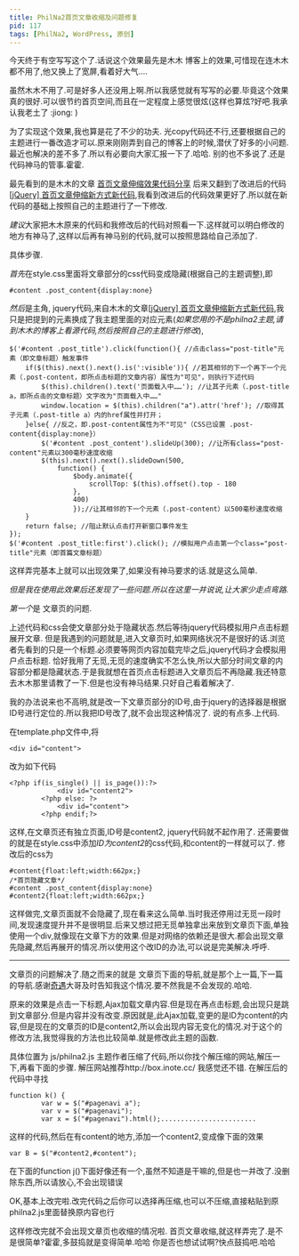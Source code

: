 ```yaml
---
title: PhilNa2首页文章收缩及问题修复
pid: 117
tags: [PhilNa2, WordPress, 原创]
---
```

今天终于有空写写这个了.话说这个效果最先是木木 博客上的效果,可惜现在连木木都不用了,他又换上了宽屏,看着好大气....

虽然木木不用了.可是好多人还没用上啊.所以我感觉就有写写的必要.毕竟这个效果真的很好.可以很节约首页空间,而且在一定程度上感觉很炫(这样也算炫?好吧.我承认我老土了 :jiong: )

为了实现这个效果,我也算是花了不少的功夫. 光copy代码还不行,还要根据自己的主题进行一番改造才可以.原来刚刚弄到自己的博客上的时候,潜伏了好多的小问题.最近也解决的差不多了.所以有必要向大家汇报一下了.哈哈.
别的也不多说了.还是代码神马的管事.霍霍.

最先看到的是木木的文章 [首页文章伸缩效果代码分享](http://immmmm.com/sharing-articles-telescopic-effect-code.html) 后来又翻到了改进后的代码 [\[jQuery\] 首页文章伸缩新方式新代码](http://immmmm.com/articles-telescopic-effect-new-code.html),我看到改进后的代码效果更好了.所以就在新代码的基础上按照自己的主题进行了一下修改.

*建议*大家把木木原来的代码和我修改后的代码对照看一下.这样就可以明白修改的地方有神马了,这样以后再有神马别的代码,就可以按照思路给自己添加了.

具体步骤.

*首先*在style.css里面将文章部分的css代码变成隐藏(根据自己的主题调整),即

    #content .post_content{display:none}

*然后*是主角, jquery代码,来自木木的文章[\[jQuery\] 首页文章伸缩新方式新代码](http://immmmm.com/articles-telescopic-effect-new-code.html),我只是把提到的元素换成了我主题里面的对应元素(*如果您用的不是philna2主题,请到木木的博客上看源代码,然后按照自己的主题进行修改*),

    $('#content .post_title').click(function(){ //点击class="post-title"元素（即文章标题）触发事件
        if($(this).next().next().is(':visible')){ //若其相邻的下一个再下一个元素（.post-content，即所点击标题的文章内容）属性为"可见"，则执行下述代码
            $(this).children().text('页面载入中……'); //让其子元素（.post-title a，即所点击的文章标题）文字改为"页面载入中……"
            window.location = $(this).children("a").attr('href'); //取得其子元素（.post-title a）内的href属性并打开；
        }else{ //反之，即.post-content属性为不"可见"（CSS已设置 .post-content{display:none}）
            $('#content .post_content').slideUp(300); //让所有class="post-content"元素以300毫秒速度收缩
            $(this).next().next().slideDown(500,
                function() {
                    $body.animate({
                        scrollTop: $(this).offset().top - 180
                    },
                    400)
                    });//让其相邻的下一个元素（.post-content）以500毫秒速度收缩
        }
        return false; //阻止默认点击打开新窗口事件发生
    });
    $('#content .post_title:first').click(); //模拟用户点击第一个class="post-title"元素（即首篇文章标题）

这样弄完基本上就可以出现效果了,如果没有神马要求的话.就是这么简单.

*但是我在使用此效果后还发现了一些问题.所以在这里一并说说,让大家少走点弯路.*

*第一个*是 文章页的问题.

上述代码和css会使文章部分处于隐藏状态.然后等待jquery代码模拟用户点击标题展开文章.
但是我遇到的问题就是,进入文章页时,如果网络状况不是很好的话.浏览者先看到的只是一个标题.必须要等网页内容加载完毕之后,jquery代码才会模拟用户点击标题. 恰好我用了无觅,无觅的速度确实不怎么快,所以大部分时间文章的内容部分都是隐藏状态.于是我就想在首页点击标题进入文章页后不再隐藏.我还特意去木木那里请教了一下.但是也没有神马结果.只好自己看着解决了.

我的办法说来也不高明,就是改一下文章页部分的ID号,由于jquery的选择器是根据ID号进行定位的.所以我把ID号改了,就不会出现这种情况了.
说的有点多.上代码.

在template.php文件中,将

    <div id="content">

改为如下代码

    <?php if(is_single() || is_page()):?>
                <div id="content2">
            <?php else: ?>
                <div id="content">
            <?php endif;?>

这样,在文章页还有独立页面,ID号是content2, jquery代码就不起作用了.
还需要做的就是在style.css中添加*ID为content2*的css代码,和content的一样就可以了. 修改后的css为

    #content{float:left;width:662px;}
    /*首页隐藏文章*/
    #content .post_content{display:none}
    #content2{float:left;width:662px;}

这样做完,文章页面就不会隐藏了,现在看来这么简单.当时我还停用过无觅一段时间,发现速度提升并不是很明显.后来又想过把无觅单独拿出来放到文章页下面,单独使用一个div,就像现在文章下方的效果.但是对网络的依赖还是很大.都会出现文章先隐藏,然后再展开的情况.所以使用这个改ID的办法,可以说是完美解决.呼呼.

***

文章页的问题解决了.随之而来的就是 文章页下面的导航,就是那个上一篇,下一篇的导航.感谢[奇遇](http://www.qiyuuu.com)大哥及时告知我这个情况.要不然我是不会发现的.哈哈.

原来的效果是点击一下标题,Ajax加载文章内容.但是现在再点击标题,会出现只是跳到文章部分.但是内容并没有改变.原因就是,此Ajax加载,变更的是ID为content的内容,但是现在的文章页的ID是content2,所以会出现内容无变化的情况.对于这个的修改方法,我觉得我的方法也比较简单.就是修改此主题的函数.

具体位置为 js/philna2.js 主题作者压缩了代码,所以你找个解压缩的网站,解压一下,再看下面的步骤.
解压网站推荐http://box.inote.cc/ 我感觉还不错.
在解压后的代码中寻找

    function k() {
            var w = $("#pagenavi a");
            var v = $("#pagenavi");
            var x = $("#pagenavi").html();........................

这样的代码,然后在有content的地方,添加一个content2,变成像下面的效果

    var B = $("#content2,#content");

在下面的function j()下面好像还有一个,虽然不知道是干嘛的,但是也一并改了.没删除东西,所以请放心,不会出现错误

OK,基本上改完啦.改完代码之后你可以选择再压缩,也可以不压缩,直接粘贴到原philna2.js里面替换原内容也行

这样修改完就不会出现文章页也收缩的情况啦.
首页文章收缩,就这样弄完了.是不是很简单?霍霍,多鼓捣就是变得简单.哈哈
你是否也想试试啊?快点鼓捣吧.哈哈
